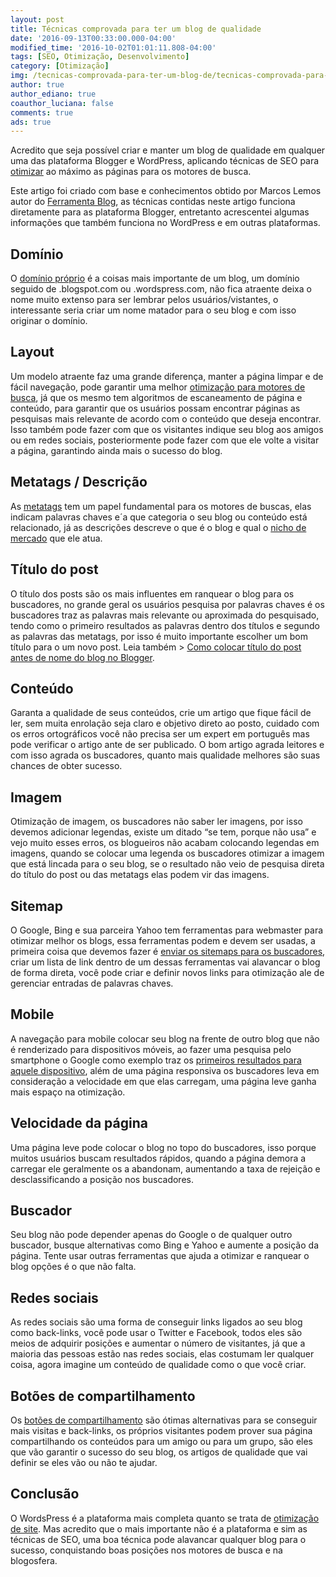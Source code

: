 ```yaml
---
layout: post
title: Técnicas comprovada para ter um blog de qualidade
date: '2016-09-13T00:33:00.000-04:00'
modified_time: '2016-10-02T01:01:11.808-04:00'
tags: [SEO, Otimização, Desenvolvimento]
category: [Otimização]
img: /tecnicas-comprovada-para-ter-um-blog-de/tecnicas-comprovada-para-ter-um-blog-de.jpg
author: true
author_ediano: true
coauthor_luciana: false
comments: true
ads: true
---
```


Acredito que seja possível criar e manter um blog de qualidade em qualquer uma das plataforma Blogger e WordPress, aplicando técnicas de SEO para <a href="http://www.insideblock.com/post/como-otimizar-seu-site-para-o.html" target="_blank">otimizar</a> ao máximo as páginas para os motores de busca.

Este artigo foi criado com base e conhecimentos obtido por Marcos Lemos autor do <a href="http://www.ferramentasblog.com/" rel="nofollow" target="_blank">Ferramenta Blog</a>, as técnicas contidas neste artigo funciona diretamente para as plataforma Blogger, entretanto acrescentei algumas informações que também funciona no WordPress e em outras plataformas.

## Domínio
O <a href="http://www.insideblock.com/post/voce-vai-comprar-um-dominio-saiba-qual.html" target="_blank">domínio próprio</a> é a coisas mais importante de um blog, um domínio seguido de .blogspot<span/>.com ou .wordspress<span/>.com, não fica atraente deixa o nome muito extenso para ser lembrar pelos usuários/vistantes, o interessante seria criar um nome matador para o seu blog e com isso originar o domínio.

## Layout
Um modelo atraente faz uma grande diferença, manter a página limpar e de fácil navegação, pode garantir uma melhor <a href="http://www.insideblock.com/post/como-otimizar-seu-site-para-o.html" target="_blank">otimização para motores de busca</a>, já que os mesmo tem algoritmos de escaneamento de página e conteúdo, para garantir que os usuários possam encontrar páginas as pesquisas mais relevante de acordo com o conteúdo que deseja encontrar. Isso também pode fazer com que os visitantes indique seu blog aos amigos ou em redes sociais, posteriormente pode fazer com que ele volte a visitar a página, garantindo ainda mais o sucesso do blog.

## Metatags / Descrição
As <a href="http://www.insideblock.com/post/como-otimizar-seu-site-para-o.html" target="_blank">metatags</a> tem um papel fundamental para os motores de buscas, elas indicam palavras chaves e´a que categoria o seu blog ou conteúdo está relacionado, já as descrições descreve o que é o blog e qual o <a href="http://www.insideblock.com/post/como-escolher-um-nicho-para-o-seu-blog.html" target="_blank">nicho de mercado</a> que ele atua.

## Título do post
O título dos posts são os mais influentes em ranquear o blog para os buscadores, no grande geral os usuários pesquisa por palavras chaves é os buscadores traz as palavras mais relevante ou aproximada do pesquisado, tendo como o primeiro resultados as palavras dentro dos títulos e segundo as palavras das metatags, por isso é muito importante escolher um bom título para o um novo post. Leia também &gt; <a href="http://www.insideblock.com/post/como-otimizar-seu-site-para-o.html" target="_blank">Como colocar título do post antes de nome do blog no Blogger</a>.

## Conteúdo
Garanta a qualidade de seus conteúdos, crie um artigo que fique fácil de ler, sem muita enrolação seja claro e objetivo direto ao posto, cuidado com os erros ortográficos você não precisa ser um expert em português mas pode verificar o artigo ante de ser publicado. O bom artigo agrada leitores e com isso agrada os buscadores, quanto mais qualidade melhores são suas chances de obter sucesso.

## Imagem
Otimização de imagem, os buscadores não saber ler imagens, por isso devemos adicionar legendas, existe um ditado “se tem, porque não usa” e vejo muito esses erros, os blogueiros não acabam colocando legendas em imagens, quando se colocar uma legenda os buscadores otimizar a imagem que está lincada para o seu blog, se o resultado não veio de pesquisa direta do título do post ou das metatags elas podem vir das imagens.

## Sitemap
O Google, Bing e sua parceira Yahoo tem ferramentas para webmaster para otimizar melhor os blogs, essa ferramentas podem e devem ser usadas, a primeira coisa que devemos fazer é <a href="http://www.insideblock.com/post/como-verificar-e-indexar-todas-as.html" target="_blank">enviar os sitemaps para os buscadores</a>, criar um lista de link dentro de um dessas ferramentas vai alavancar o blog de forma direta, você pode criar e definir novos links para otimização ale de gerenciar entradas de palavras chaves.

## Mobile
A navegação para mobile colocar seu blog na frente de outro blog que não é renderizado para dispositivos móveis, ao fazer uma pesquisa pelo smartphone o Google como exemplo traz os <a href="http://www.insideblock.com/post/ranking-melhorar-experiencia-das.html" target="_blank">primeiros resultados para aquele dispositivo</a>, além de uma página responsiva os buscadores leva em consideração a velocidade em que elas carregam, uma página leve ganha mais espaço na otimização.

## Velocidade da página
Uma página leve pode colocar o blog no topo do buscadores, isso porque muitos usuários buscam resultados rápidos, quando a página demora a carregar ele geralmente os a abandonam, aumentando a taxa de rejeição e desclassificando a posição nos buscadores.

## Buscador
Seu blog não pode depender apenas do Google o de qualquer outro buscador, busque alternativas como Bing e Yahoo e aumente a posição da página. Tente usar outras ferramentas que ajuda a otimizar e ranquear o blog opções é o que não falta.

## Redes sociais
As redes sociais são uma forma de conseguir links ligados ao seu blog como back-links, você pode usar o Twitter e Facebook, todos eles são meios de adquirir posições e aumentar o número de visitantes, já que a maioria das pessoas estão nas redes sociais, elas costumam ler qualquer coisa, agora imagine um conteúdo de qualidade como o que você criar.

## Botões de compartilhamento
Os <a href="http://www.insideblock.com/post/qual-importancia-dos-botoes-de.html" target="_blank">botões de compartilhamento</a> são ótimas alternativas para se conseguir mais visitas e back-links, os próprios visitantes podem prover sua página compartilhando os conteúdos para um amigo ou para um grupo, são eles que vão garantir o sucesso do seu blog, os artigos de qualidade que vai definir se eles vão ou não te ajudar.

## Conclusão
O WordsPress é a plataforma mais completa quanto se trata de <a href="http://www.insideblock.com/post/como-otimizar-seu-site-para-o.html" target="_blank">otimização de site</a>. Mas acredito que o mais importante não é a plataforma e sim as técnicas de SEO, uma boa técnica pode alavancar qualquer blog para o sucesso, conquistando boas posições nos motores de busca e na blogosfera.